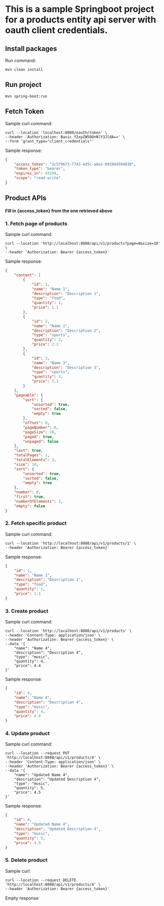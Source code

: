 # This is a sample Springboot project for a products entity api server with oauth client credentials. 

## Install packages
Run command:
```shell
mvn clean install
```

## Run project
```shell
mvn spring-boot:run
```

## Fetch Token
Sample curl command:
```shell
curl --location 'localhost:8080/oauth/token' \
--header 'Authorization: Basic Y2xpZW50OnNlY3JldA==' \
--form 'grant_type="client_credentials"'
```
Sample response:
```json
{
    "access_token": "2c579673-7743-4d5c-a6e2-0929d4594830",
    "token_type": "bearer",
    "expires_in": 43199,
    "scope": "read write"
}
```

## Product APIs
#### Fill in {access_token} from the one retrieved above

### 1. Fetch page of products
Sample curl command:
```shell
curl --location 'http://localhost:8080/api/v1/products?page=0&size=10' \
--header 'Authorization: Bearer {access_token}'
```
Sample response:
```json
{
    "content": [
        {
            "id": 1,
            "name": "Name 1",
            "description": "Description 1",
            "type": "food",
            "quantity": 1,
            "price": 1.1
        },
        {
            "id": 2,
            "name": "Name 2",
            "description": "Description 2",
            "type": "sports",
            "quantity": 2,
            "price": 2.2
        },
        {
            "id": 3,
            "name": "Name 3",
            "description": "Description 3",
            "type": "sports",
            "quantity": 3,
            "price": 3.3
        }
    ],
    "pageable": {
        "sort": {
            "unsorted": true,
            "sorted": false,
            "empty": true
        },
        "offset": 0,
        "pageNumber": 0,
        "pageSize": 10,
        "paged": true,
        "unpaged": false
    },
    "last": true,
    "totalPages": 1,
    "totalElements": 3,
    "size": 10,
    "sort": {
        "unsorted": true,
        "sorted": false,
        "empty": true
    },
    "number": 0,
    "first": true,
    "numberOfElements": 3,
    "empty": false
}
```

### 2. Fetch specific product
Sample curl command:
```shell
curl --location 'http://localhost:8080/api/v1/products/1' \
--header 'Authorization: Bearer {access_token}'
```
Sample response:
```json
{
    "id": 1,
    "name": "Name 1",
    "description": "Description 1",
    "type": "food",
    "quantity": 1,
    "price": 1.1
}
```

### 3. Create product
Sample curl command:
```shell
curl --location 'http://localhost:8080/api/v1/products' \
--header 'Content-Type: application/json' \
--header 'Authorization: Bearer {access_token}' \
--data '{
    "name": "Name 4",
    "description": "Description 4",
    "type": "music",
    "quantity": 4,
    "price": 4.4
}'
```
Sample response:
```json
{
    "id": 4,
    "name": "Name 4",
    "description": "Description 4",
    "type": "music",
    "quantity": 4,
    "price": 4.4
}
```

### 4. Update product
Sample curl command:
```shell
curl --location --request PUT 'http://localhost:8080/api/v1/products/4' \
--header 'Content-Type: application/json' \
--header 'Authorization: Bearer {access_token}' \
--data '{
    "name": "Updated Name 4",
    "description": "Updated Description 4",
    "type": "music",
    "quantity": 5,
    "price": 4.5
}'
```
Sample response:
```json
{
    "id": 4,
    "name": "Updated Name 4",
    "description": "Updated Description 4",
    "type": "music",
    "quantity": 5,
    "price": 4.5
}
```

### 5. Delete product
Sample curl:
```shell
curl --location --request DELETE 'http://localhost:8080/api/v1/products/4' \
--header 'Authorization: Bearer {access_token}'
```
Empty response